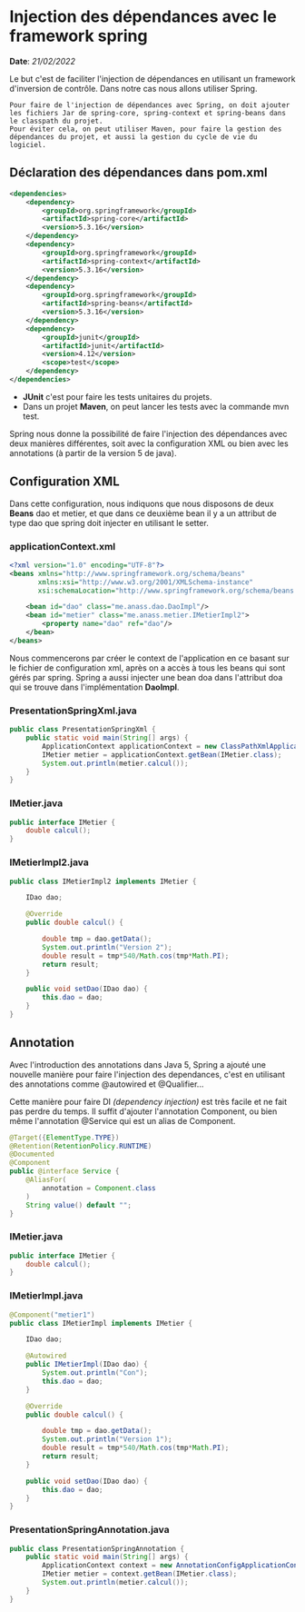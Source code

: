 # Injection des dépendances avec le framework spring

**Date**: *21/02/2022*

Le but c'est de faciliter l'injection de dépendances en utilisant un framework d'inversion de contrôle. Dans notre cas nous allons utiliser Spring.

    Pour faire de l'injection de dépendances avec Spring, on doit ajouter les fichiers Jar de spring-core, spring-context et spring-beans dans le classpath du projet.
    Pour éviter cela, on peut utiliser Maven, pour faire la gestion des dépendances du projet, et aussi la gestion du cycle de vie du logiciel.

## Déclaration des dépendances dans pom.xml

```xml
<dependencies>
    <dependency>
        <groupId>org.springframework</groupId>
        <artifactId>spring-core</artifactId>
        <version>5.3.16</version>
    </dependency>
    <dependency>
        <groupId>org.springframework</groupId>
        <artifactId>spring-context</artifactId>
        <version>5.3.16</version>
    </dependency>
    <dependency>
        <groupId>org.springframework</groupId>
        <artifactId>spring-beans</artifactId>
        <version>5.3.16</version>
    </dependency>
    <dependency>
        <groupId>junit</groupId>
        <artifactId>junit</artifactId>
        <version>4.12</version>
        <scope>test</scope>
    </dependency>
</dependencies>
```
- **JUnit** c'est pour faire les tests unitaires du projets.
- Dans un projet **Maven**, on peut lancer les tests avec la commande mvn test.

Spring nous donne la possibilité de faire l'injection des dépendances avec deux manières différentes, soit avec la configuration XML ou bien avec les annotations (à partir de la version 5 de java).

## Configuration XML
Dans cette configuration, nous indiquons que nous disposons de deux **Beans** dao et metier, et que dans ce deuxième bean il y a un attribut de type dao que spring doit injecter en utilisant le setter.

### applicationContext.xml
```xml
<?xml version="1.0" encoding="UTF-8"?>
<beans xmlns="http://www.springframework.org/schema/beans"
       xmlns:xsi="http://www.w3.org/2001/XMLSchema-instance"
       xsi:schemaLocation="http://www.springframework.org/schema/beans http://www.springframework.org/schema/beans/spring-beans.xsd">

    <bean id="dao" class="me.anass.dao.DaoImpl"/>
    <bean id="metier" class="me.anass.metier.IMetierImpl2">
        <property name="dao" ref="dao"/>
    </bean>
</beans>
```

Nous commencerons par créer le context de l'application en ce basant sur le fichier de configuration xml, après on a accès à tous les beans qui sont gérés par spring.
Spring a aussi injecter une bean doa dans l'attribut doa qui se trouve dans l'implémentation **DaoImpl**.
 
### PresentationSpringXml.java
```java
public class PresentationSpringXml {
    public static void main(String[] args) {
        ApplicationContext applicationContext = new ClassPathXmlApplicationContext("applicationContext.xml");
        IMetier metier = applicationContext.getBean(IMetier.class);
        System.out.println(metier.calcul());
    }
}
```

### IMetier.java
```java
public interface IMetier {
    double calcul();
}
```

### IMetierImpl2.java
```java
public class IMetierImpl2 implements IMetier {

    IDao dao;

    @Override
    public double calcul() {

        double tmp = dao.getData();
        System.out.println("Version 2");
        double result = tmp*540/Math.cos(tmp*Math.PI);
        return result;
    }

    public void setDao(IDao dao) {
        this.dao = dao;
    }
}
```

## Annotation
Avec l'introduction des annotations dans Java 5, Spring a ajouté une nouvelle manière pour faire l'injection des dependances, c'est en utilisant des annotations comme @autowired et @Qualifier...  

Cette manière pour faire DI *(dependency injection)* est très facile et ne fait pas perdre du temps. Il suffit d'ajouter l'annotation Component, ou bien même l'annotation @Service qui est un alias de Component.
```java
@Target({ElementType.TYPE})
@Retention(RetentionPolicy.RUNTIME)
@Documented
@Component
public @interface Service {
    @AliasFor(
        annotation = Component.class
    )
    String value() default "";
}
```

### IMetier.java
```java
public interface IMetier {
    double calcul();
}
```

### IMetierImpl.java
```java
@Component("metier1")
public class IMetierImpl implements IMetier {

    IDao dao;

    @Autowired
    public IMetierImpl(IDao dao) {
        System.out.println("Con");
        this.dao = dao;
    }

    @Override
    public double calcul() {

        double tmp = dao.getData();
        System.out.println("Version 1");
        double result = tmp*540/Math.cos(tmp*Math.PI);
        return result;
    }

    public void setDao(IDao dao) {
        this.dao = dao;
    }
}
```

### PresentationSpringAnnotation.java
```java
public class PresentationSpringAnnotation {
    public static void main(String[] args) {
        ApplicationContext context = new AnnotationConfigApplicationContext("me");
        IMetier metier = context.getBean(IMetier.class);
        System.out.println(metier.calcul());
    }
}
```

